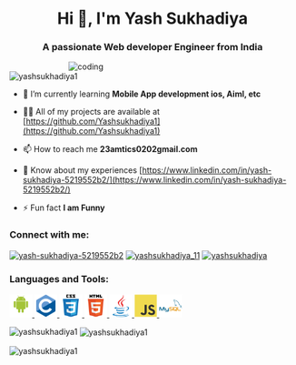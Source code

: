 <h1 align="center">Hi 👋, I'm Yash Sukhadiya</h1>
<h3 align="center">A passionate Web developer Engineer from India</h3>

<img align="right" alt="coding" width="400" src="https://user-images.githubusercontent.com/55389276/140866485-8fb1c876-9a8f-4d6a-98dc-08c4981eaf70.gif">

<p align="left"> <img src="https://komarev.com/ghpvc/?username=yashsukhadiya1&label=Profile%20views&color=0e75b6&style=flat" alt="yashsukhadiya1" /> </p>

- 🌱 I’m currently learning **Mobile App development ios, Aiml, etc**

- 👨‍💻 All of my projects are available at [https://github.com/Yashsukhadiya1](https://github.com/Yashsukhadiya1)

- 📫 How to reach me **23amtics0202gmail.com**

- 📄 Know about my experiences [https://www.linkedin.com/in/yash-sukhadiya-5219552b2/](https://www.linkedin.com/in/yash-sukhadiya-5219552b2/)

- ⚡ Fun fact **I am Funny**

<h3 align="left">Connect with me:</h3>
<p align="left">
<a href="https://linkedin.com/in/yash-sukhadiya-5219552b2" target="blank"><img align="center" src="https://raw.githubusercontent.com/rahuldkjain/github-profile-readme-generator/master/src/images/icons/Social/linked-in-alt.svg" alt="yash-sukhadiya-5219552b2" height="30" width="40" /></a>
<a href="https://instagram.com/yashsukhadiya_11" target="blank"><img align="center" src="https://raw.githubusercontent.com/rahuldkjain/github-profile-readme-generator/master/src/images/icons/Social/instagram.svg" alt="yashsukhadiya_11" height="30" width="40" /></a>
<a href="https://www.behance.net/yashsukhadiya" target="blank"><img align="center" src="https://raw.githubusercontent.com/rahuldkjain/github-profile-readme-generator/master/src/images/icons/Social/behance.svg" alt="yashsukhadiya" height="30" width="40" /></a>
</p>

<h3 align="left">Languages and Tools:</h3>
<p align="left"> <a href="https://developer.android.com" target="_blank" rel="noreferrer"> <img src="https://raw.githubusercontent.com/devicons/devicon/master/icons/android/android-original-wordmark.svg" alt="android" width="40" height="40"/> </a> <a href="https://www.cprogramming.com/" target="_blank" rel="noreferrer"> <img src="https://raw.githubusercontent.com/devicons/devicon/master/icons/c/c-original.svg" alt="c" width="40" height="40"/> </a> <a href="https://www.w3schools.com/css/" target="_blank" rel="noreferrer"> <img src="https://raw.githubusercontent.com/devicons/devicon/master/icons/css3/css3-original-wordmark.svg" alt="css3" width="40" height="40"/> </a> <a href="https://www.w3.org/html/" target="_blank" rel="noreferrer"> <img src="https://raw.githubusercontent.com/devicons/devicon/master/icons/html5/html5-original-wordmark.svg" alt="html5" width="40" height="40"/> </a> <a href="https://www.java.com" target="_blank" rel="noreferrer"> <img src="https://raw.githubusercontent.com/devicons/devicon/master/icons/java/java-original.svg" alt="java" width="40" height="40"/> </a> <a href="https://developer.mozilla.org/en-US/docs/Web/JavaScript" target="_blank" rel="noreferrer"> <img src="https://raw.githubusercontent.com/devicons/devicon/master/icons/javascript/javascript-original.svg" alt="javascript" width="40" height="40"/> </a> <a href="https://www.mysql.com/" target="_blank" rel="noreferrer"> <img src="https://raw.githubusercontent.com/devicons/devicon/master/icons/mysql/mysql-original-wordmark.svg" alt="mysql" width="40" height="40"/> </a> </p>

<p><img align="left" src="https://github-readme-stats.vercel.app/api/top-langs?username=yashsukhadiya1&show_icons=true&locale=en&layout=compact" alt="yashsukhadiya1" /></p>

<p>&nbsp;<img align="center" src="https://github-readme-stats.vercel.app/api?username=yashsukhadiya1&show_icons=true&locale=en" alt="yashsukhadiya1" /></p>

<p><img align="center" src="https://github-readme-streak-stats.herokuapp.com/?user=yashsukhadiya1&" alt="yashsukhadiya1" /></p>
